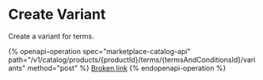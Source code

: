 # Create Variant

Create a variant for terms.

{% openapi-operation spec="marketplace-catalog-api" path="/v1/catalog/products/{productId}/terms/{termsAndConditionsId}/variants" method="post" %}
[Broken link](broken-reference)
{% endopenapi-operation %}
